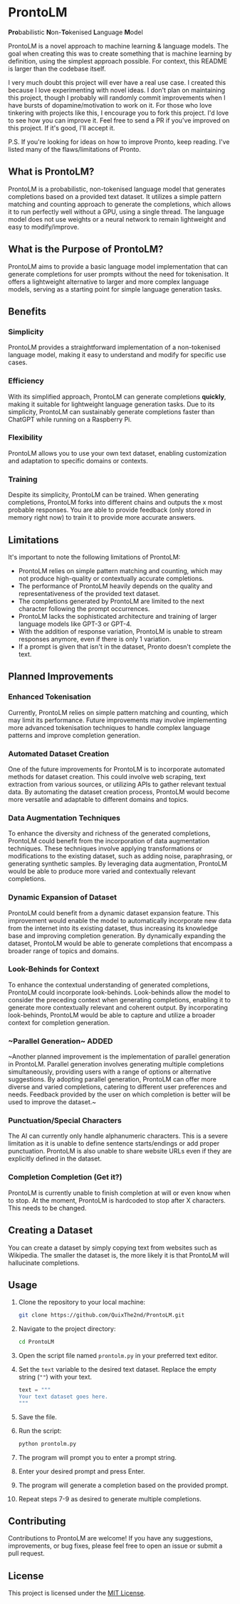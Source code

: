 # ProntoLM

**Pro**babilistic **N**on-**To**kenised **L**anguage **M**odel

ProntoLM is a novel approach to machine learning & language models. The goal when creating this was to create something that is machine learning by definition, using the simplest approach possible. For context, this README is larger than the codebase itself.

I very much doubt this project will ever have a real use case. I created this because I love experimenting with novel ideas. I don't plan on maintaining this project, though I probably will randomly commit improvements when I have bursts of dopamine/motivation to work on it. For those who love tinkering with projects like this, I encourage you to fork this project. I'd love to see how you can improve it. Feel free to send a PR if you've improved on this project. If it's good, I'll accept it.

P.S. If you're looking for ideas on how to improve Pronto, keep reading. I've listed many of the flaws/limitations of Pronto.

## What is ProntoLM?

ProntoLM is a probabilistic, non-tokenised language model that generates completions based on a provided text dataset. It utilizes a simple pattern matching and counting approach to generate the completions, which allows it to run perfectly well without a GPU, using a single thread. The language model does not use weights or a neural network to remain lightweight and easy to modify/improve.

## What is the Purpose of ProntoLM?

ProntoLM aims to provide a basic language model implementation that can generate completions for user prompts without the need for tokenisation. It offers a lightweight alternative to larger and more complex language models, serving as a starting point for simple language generation tasks.

## Benefits

### Simplicity

ProntoLM provides a straightforward implementation of a non-tokenised language model, making it easy to understand and modify for specific use cases.

### Efficiency
With its simplified approach, ProntoLM can generate completions **quickly**, making it suitable for lightweight language generation tasks. Due to its simplicity, ProntoLM can sustainably generate completions faster than ChatGPT while running on a Raspberry Pi.

### Flexibility
ProntoLM allows you to use your own text dataset, enabling customization and adaptation to specific domains or contexts.

### Training
Despite its simplicity, ProntoLM can be trained. When generating completions, ProntoLM forks into different chains and outputs the x most probable responses. You are able to provide feedback (only stored in memory right now) to train it to provide more accurate answers.

## Limitations

It's important to note the following limitations of ProntoLM:

- ProntoLM relies on simple pattern matching and counting, which may not produce high-quality or contextually accurate completions.
- The performance of ProntoLM heavily depends on the quality and representativeness of the provided text dataset.
- The completions generated by ProntoLM are limited to the next character following the prompt occurrences.
- ProntoLM lacks the sophisticated architecture and training of larger language models like GPT-3 or GPT-4.
- With the addition of response variation, ProntoLM is unable to stream responses anymore, even if there is only 1 variation.
- If a prompt is given that isn't in the dataset, Pronto doesn't complete the text.

## Planned Improvements

### Enhanced Tokenisation

Currently, ProntoLM relies on simple pattern matching and counting, which may limit its performance. Future improvements may involve implementing more advanced tokenisation techniques to handle complex language patterns and improve completion generation.

### Automated Dataset Creation

One of the future improvements for ProntoLM is to incorporate automated methods for dataset creation. This could involve web scraping, text extraction from various sources, or utilizing APIs to gather relevant textual data. By automating the dataset creation process, ProntoLM would become more versatile and adaptable to different domains and topics.

### Data Augmentation Techniques

To enhance the diversity and richness of the generated completions, ProntoLM could benefit from the incorporation of data augmentation techniques. These techniques involve applying transformations or modifications to the existing dataset, such as adding noise, paraphrasing, or generating synthetic samples. By leveraging data augmentation, ProntoLM would be able to produce more varied and contextually relevant completions.

### Dynamic Expansion of Dataset

ProntoLM could benefit from a dynamic dataset expansion feature. This improvement would enable the model to automatically incorporate new data from the internet into its existing dataset, thus increasing its knowledge base and improving completion generation. By dynamically expanding the dataset, ProntoLM would be able to generate completions that encompass a broader range of topics and domains.

### Look-Behinds for Context

To enhance the contextual understanding of generated completions, ProntoLM could incorporate look-behinds. Look-behinds allow the model to consider the preceding context when generating completions, enabling it to generate more contextually relevant and coherent output. By incorporating look-behinds, ProntoLM would be able to capture and utilize a broader context for completion generation.

### ~Parallel Generation~ ADDED

~Another planned improvement is the implementation of parallel generation in ProntoLM. Parallel generation involves generating multiple completions simultaneously, providing users with a range of options or alternative suggestions. By adopting parallel generation, ProntoLM can offer more diverse and varied completions, catering to different user preferences and needs. Feedback provided by the user on which completion is better will be used to improve the dataset.~

### Punctuation/Special Characters

The AI can currently only handle alphanumeric characters. This is a severe limitation as it is unable to define sentence starts/endings or add proper punctuation. ProntoLM is also unable to share website URLs even if they are explicitly defined in the dataset.

### Completion Completion (Get it?)

ProntoLM is currently unable to finish completion at will or even know when to stop. At the moment, ProntoLM is hardcoded to stop after X characters. This needs to be changed.

## Creating a Dataset

You can create a dataset by simply copying text from websites such as Wikipedia. The smaller the dataset is, the more likely it is that ProntoLM will hallucinate completions.

## Usage

1. Clone the repository to your local machine:

   ```bash
   git clone https://github.com/QuixThe2nd/ProntoLM.git
   ```

2. Navigate to the project directory:

   ```bash
   cd ProntoLM
   ```

3. Open the script file named `prontolm.py` in your preferred text editor.

4. Set the `text` variable to the desired text dataset. Replace the empty string (`""`) with your text.

   ```python
   text = """
   Your text dataset goes here.
   """
   ```

5. Save the file.

6. Run the script:

   ```bash
   python prontolm.py
   ```

7. The program will prompt you to enter a prompt string.

8. Enter your desired prompt and press Enter.

9. The program will generate a completion based on the provided prompt.

10. Repeat steps 7-9 as desired to generate multiple completions.

## Contributing

Contributions to ProntoLM are welcome! If you have any suggestions, improvements, or bug fixes, please feel free to open an issue or submit a pull request.

## License

This project is licensed under the [MIT License](LICENSE).
